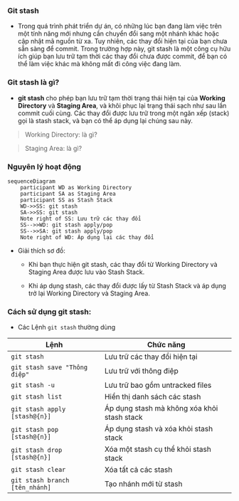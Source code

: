 ### Git stash
- Trong quá trình phát triển dự án, có những lúc bạn đang làm việc trên một tính năng mới nhưng cần chuyển đổi sang một nhánh khác hoặc cập nhật mã nguồn từ xa. Tuy nhiên, các thay đổi hiện tại của bạn chưa sẵn sàng để commit. Trong trường hợp này, git stash là một công cụ hữu ích giúp bạn lưu trữ tạm thời các thay đổi chưa được commit, để bạn có thể làm việc khác mà không mất đi công việc đang làm.

### Git stash là gì?
- **git stash** cho phép bạn lưu trữ tạm thời trạng thái hiện tại của **Working Directory** và **Staging Area**, và khôi phục lại trạng thái sạch như sau lần commit cuối cùng. Các thay đổi được lưu trữ trong một ngăn xếp (stack) gọi là stash stack, và bạn có thể áp dụng lại chúng sau này.

> Working Directory: là gì?

> Staging Area: là gì?

### Nguyên lý hoạt động

```mermaid
sequenceDiagram
    participant WD as Working Directory
    participant SA as Staging Area
    participant SS as Stash Stack
    WD->>SS: git stash
    SA->>SS: git stash
    Note right of SS: Lưu trữ các thay đổi
    SS-->>WD: git stash apply/pop
    SS-->>SA: git stash apply/pop
    Note right of WD: Áp dụng lại các thay đổi
```
- Giải thích sơ đồ:

  - Khi bạn thực hiện git stash, các thay đổi từ Working Directory và Staging Area được lưu vào Stash Stack.

  - Khi áp dụng stash, các thay đổi được lấy từ Stash Stack và áp dụng trở lại Working Directory và Staging Area.

### Cách sử dụng git stash:
- Các Lệnh `git stash` thường dùng

| Lệnh                                  | Chức năng                                           |
|---------------------------------------|-----------------------------------------------------|
| `git stash`                           | Lưu trữ các thay đổi hiện tại                       |
| `git stash save "Thông điệp"`         | Lưu trữ với thông điệp                              |
| `git stash -u`                        | Lưu trữ bao gồm untracked files                     |
| `git stash list`                      | Hiển thị danh sách các stash                        |
| `git stash apply [stash@{n}]`         | Áp dụng stash mà không xóa khỏi stash stack         |
| `git stash pop [stash@{n}]`           | Áp dụng stash và xóa khỏi stash stack               |
| `git stash drop [stash@{n}]`          | Xóa một stash cụ thể khỏi stash stack               |
| `git stash clear`                     | Xóa tất cả các stash                                |
| `git stash branch [tên_nhánh]`        | Tạo nhánh mới từ stash                              |

